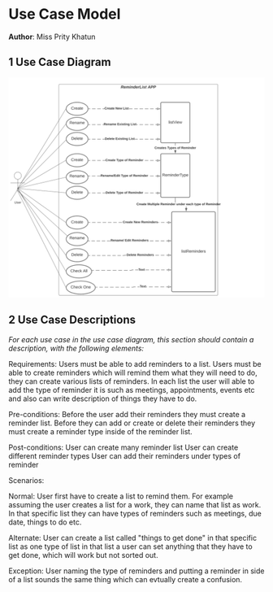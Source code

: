 # Use Case Model



**Author**: Miss Prity Khatun

## 1 Use Case Diagram

![image](useCaseDiagram.png)

## 2 Use Case Descriptions

*For each use case in the use case diagram, this section should contain a description, with the following elements:*


Requirements: Users must be able to add reminders to a list. Users must be able to create reminders which will remind them what they will need to do, they can create various lists of reminders. In each list the user will able to add the type of reminder it is such as meetings, appointments, events etc and also can write description of things they have to do.


Pre-conditions:
    Before the user add their reminders they must create a reminder list.
    Before they can add or create or delete their reminders they must create a reminder type inside of the reminder list.


Post-conditions:
    User can create many reminder list
    User can create different reminder types
    User can add their reminders under types of reminder


Scenarios: 

Normal: User first have to create a list to remind them. For example assuming the user creates a list for a work, they can name that list as work. In that specific list they can have types of reminders such as meetings, due date, things to do etc.

Alternate: User can create a list called "things to get done" in that specific list as one type of list in that list a user can set anything that they have to get done, which will work but not sorted out.

Exception: User naming the type of reminders and putting a reminder in side of a list sounds the same thing which can evtually create a confusion.
